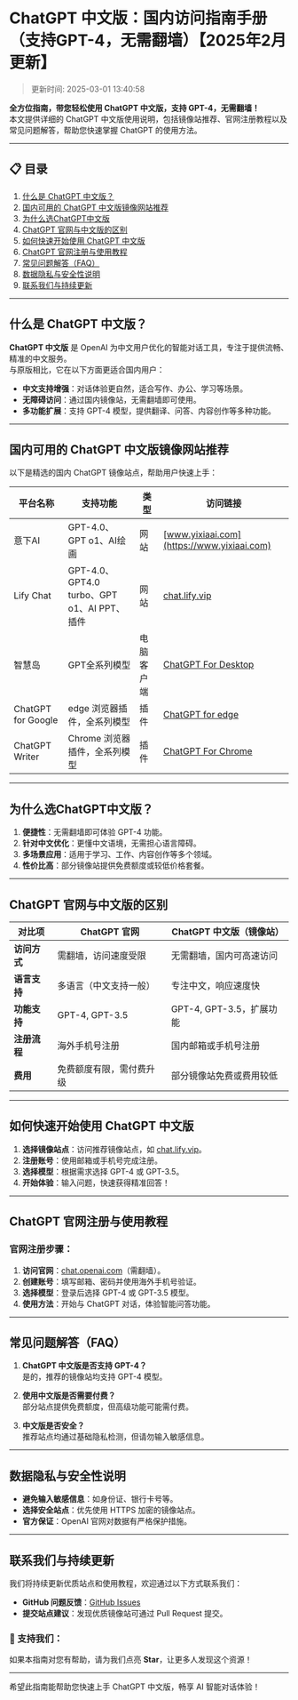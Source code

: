 # ChatGPT 中文版：国内访问指南手册（支持GPT-4，无需翻墙）【2025年2月更新】

>更新时间: 2025-03-01 13:40:58


**全方位指南，带您轻松使用 ChatGPT 中文版，支持 GPT-4，无需翻墙！**  
本文提供详细的 ChatGPT 中文版使用说明，包括镜像站推荐、官网注册教程以及常见问题解答，帮助您快速掌握 ChatGPT 的使用方法。

---

## 📋 目录
1. [什么是 ChatGPT 中文版？](#什么是-chatgpt-中文版)  
2. [国内可用的 ChatGPT 中文版镜像网站推荐](#国内可用的-chatgpt-中文版镜像网站推荐)  
3. [为什么选ChatGPT中文版](#为什么选chatgpt中文版)  
4. [ChatGPT 官网与中文版的区别](#chatgpt-官网与中文版的区别)  
5. [如何快速开始使用 ChatGPT 中文版](#如何快速开始使用-chatgpt-中文版)  
6. [ChatGPT 官网注册与使用教程](#chatgpt-官网注册与使用教程)  
7. [常见问题解答（FAQ）](#常见问题解答faq)  
8. [数据隐私与安全性说明](#数据隐私与安全性说明)  
9. [联系我们与持续更新](#联系我们与持续更新)  

---

## 什么是 ChatGPT 中文版？

**ChatGPT 中文版** 是 OpenAI 为中文用户优化的智能对话工具，专注于提供流畅、精准的中文服务。  
与原版相比，它在以下方面更适合国内用户：

- **中文支持增强**：对话体验更自然，适合写作、办公、学习等场景。
- **无障碍访问**：通过国内镜像站，无需翻墙即可使用。
- **多功能扩展**：支持 GPT-4 模型，提供翻译、问答、内容创作等多种功能。

---

## 国内可用的 ChatGPT 中文版镜像网站推荐

以下是精选的国内 ChatGPT 镜像站点，帮助用户快速上手：

| 平台名称            | 支持功能                   | 类型         | 访问链接                                                                                                                                    |
| ------------------- | -------------------------- | ------------ | ------------------------------------------------------------------------------------------------------------------------------------------ |
| 意下AI              | GPT-4.0、GPT o1、AI绘画     | 网站         | [www.yixiaai.com](https://www.yixiaai.com)                                                                                                  |
| Lify Chat           | GPT-4.0、GPT4.0 turbo、GPT o1、AI PPT、插件 | 网站        | [chat.lify.vip](https://chat.lify.vip)                                                                                                      |
| 智慧岛              | GPT全系列模型              | 电脑客户端   | [ChatGPT For Desktop](https://chatknow.lify.vip/software/AI%E6%99%BA%E6%85%A7%E5%B2%9B_1.0.0_x64_zh-CN.msi)                                |
| ChatGPT for Google  | edge 浏览器插件，全系列模型 | 插件         | [ChatGPT for edge](https://microsoftedge.microsoft.com/addons/detail/chatgpt%E4%B8%AD%E6%96%87%E7%89%88%EF%BC%88%E4%B8%AD%E6%96%87%E7%95%8C%E9%9D%A2%E3%80%81%E5%AF%B9%E8%AF%9D%E3%80%81%E5%86%99%E4%BD%9C%E3%80%81%E7%BB%98%E7%94%BB/lmlenkgcieicbnpobkhmpcgmamahahil) |
| ChatGPT Writer      | Chrome 浏览器插件，全系列模型 | 插件         | [ChatGPT For Chrome](https://chromewebstore.google.com/detail/chatgpt%E4%B8%AD%E6%96%87%E7%89%88%EF%BC%88ai-%E6%99%BA%E6%85%A7%E5%B2%9B%EF%BC%89/jffjfhngfgcglmjjpakgekefpegmhkll?hl=zh-CN&utm_source=ext_sidebar) |

---

## 为什么选ChatGPT中文版？

1. **便捷性**：无需翻墙即可体验 GPT-4 功能。  
2. **针对中文优化**：更懂中文语境，无需担心语言障碍。  
3. **多场景应用**：适用于学习、工作、内容创作等多个领域。  
4. **性价比高**：部分镜像站提供免费额度或较低价格套餐。  

---

## ChatGPT 官网与中文版的区别

| 对比项              | ChatGPT 官网                | ChatGPT 中文版（镜像站）       |
|---------------------|-----------------------------|--------------------------------|
| **访问方式**        | 需翻墙，访问速度受限         | 无需翻墙，国内可高速访问        |
| **语言支持**        | 多语言（中文支持一般）        | 专注中文，响应速度快             |
| **功能支持**        | GPT-4, GPT-3.5             | GPT-4, GPT-3.5，扩展功能         |
| **注册流程**        | 海外手机号注册              | 国内邮箱或手机号注册             |
| **费用**            | 免费额度有限，需付费升级     | 部分镜像站免费或费用较低          |

---

## 如何快速开始使用 ChatGPT 中文版

1. **选择镜像站点**：访问推荐镜像站点，如 [chat.lify.vip](https://chat.lify.vip)。  
2. **注册账号**：使用邮箱或手机号完成注册。  
3. **选择模型**：根据需求选择 GPT-4 或 GPT-3.5。  
4. **开始体验**：输入问题，快速获得精准回答！  

---

## ChatGPT 官网注册与使用教程

### 官网注册步骤：
1. **访问官网**：[chat.openai.com](https://chat.openai.com)（需翻墙）。  
2. **创建账号**：填写邮箱、密码并使用海外手机号验证。  
3. **选择模型**：登录后选择 GPT-4 或 GPT-3.5 模型。  
4. **使用方法**：开始与 ChatGPT 对话，体验智能问答功能。  

---

## 常见问题解答（FAQ）

1. **ChatGPT 中文版是否支持 GPT-4？**  
   是的，推荐的镜像站均支持 GPT-4 模型。

2. **使用中文版是否需要付费？**  
   部分站点提供免费额度，但高级功能可能需付费。

3. **中文版是否安全？**  
   推荐站点均通过基础隐私检测，但请勿输入敏感信息。  

---

## 数据隐私与安全性说明

- **避免输入敏感信息**：如身份证、银行卡号等。  
- **选择安全站点**：优先使用 HTTPS 加密的镜像站点。  
- **官方保证**：OpenAI 官网对数据有严格保护措施。

---

## 联系我们与持续更新

我们将持续更新优质站点和使用教程，欢迎通过以下方式联系我们：  
- **GitHub 问题反馈**：[GitHub Issues](https://github.com/chatgpt-chinese-mirrors/ChatGPT-chinese-site/issues)  
- **提交站点建议**：发现优质镜像站可通过 Pull Request 提交。  

### 🌟 支持我们：  
如果本指南对您有帮助，请为我们点亮 **Star**，让更多人发现这个资源！

--- 

希望此指南能帮助您快速上手 ChatGPT 中文版，畅享 AI 智能对话体验！
